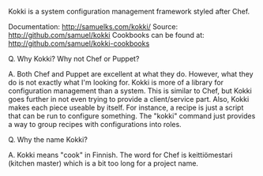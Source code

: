
Kokki is a system configuration management framework styled after Chef.

Documentation: http://samuelks.com/kokki/
Source: http://github.com/samuel/kokki
Cookbooks can be found at: http://github.com/samuel/kokki-cookbooks

Q. Why Kokki? Why not Chef or Puppet?

A. Both Chef and Puppet are excellent at what they do. However, what they
   do is not exactly what I'm looking for. Kokki is more of a library for
   configuration management than a system. This is similar to Chef, but
   Kokki goes further in not even trying to provide a client/service part.
   Also, Kokki makes each piece useable by itself. For instance, a recipe
   is just a script that can be run to configure something. The "kokki"
   command just provides a way to group recipes with configurations into
   roles.

Q. Why the name Kokki?

A. Kokki means "cook" in Finnish. The word for Chef is keittiömestari (kitchen master) which is a bit too long for a project name.
